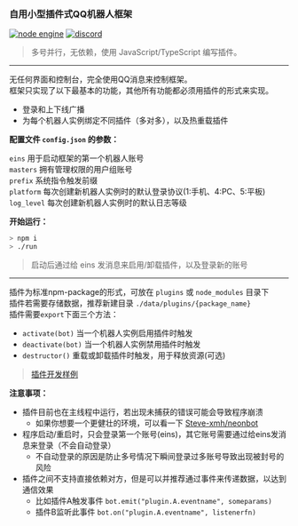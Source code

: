 ### **自用小型插件式QQ机器人框架**

[![node engine](https://img.shields.io/badge/node-%3E%20v14-green)](https://nodejs.org)
[![discord](https://img.shields.io/static/v1?label=chat&message=discord&color=7289da&logo=discord)](https://discord.gg/gKnU7BARzv)

> 多号并行，无依赖，使用 JavaScript/TypeScript 编写插件。

----

无任何界面和控制台，完全使用QQ消息来控制框架。  
框架只实现了以下最基本的功能，其他所有功能都必须用插件的形式来实现。

* 登录和上下线广播
* 为每个机器人实例绑定不同插件（多对多），以及热重载插件

**配置文件 `config.json` 的参数：**

`eins` 用于启动框架的第一个机器人账号  
`masters` 拥有管理权限的用户组账号  
`prefix` 系统指令触发前缀  
`platform` 每次创建新机器人实例时的默认登录协议(1:手机、4:PC、5:平板)  
`log_level` 每次创建新机器人实例时的默认日志等级  

**开始运行：**

```bash
> npm i
> ./run
```

> 启动后通过给 eins 发消息来启用/卸载插件，以及登录新的账号

----

插件为标准npm-package的形式，可放在 `plugins` 或 `node_modules` 目录下  
插件若需要存储数据，推荐新建目录 `./data/plugins/{package_name}`  
插件需要`export`下面三个方法：

* `activate(bot)` 当一个机器人实例启用插件时触发
* `deactivate(bot)` 当一个机器人实例禁用插件时触发
* `destructor()` 重载或卸载插件时触发，用于释放资源(可选)

> [插件开发样例](./plugins)

**注意事项：**

* 插件目前也在主线程中运行，若出现未捕获的错误可能会导致程序崩溃
  * 如果你想要一个更健壮的环境，可以看一下 [Steve-xmh/neonbot](https://github.com/Steve-xmh/neonbot)  
* 程序启动/重启时，只会登录第一个账号(eins)，其它账号需要通过给eins发消息来登录（不会自动登录）
  * 不自动登录的原因是防止多号情况下瞬间登录过多账号导致出现被封号的风险
* 插件之间不支持直接依赖对方，但是可以并推荐通过事件来传递数据，以达到通信效果
  * 比如插件A触发事件 `bot.emit("plugin.A.eventname", someparams)`
  * 插件B监听此事件 `bot.on("plugin.A.eventname", listenerfn)`
